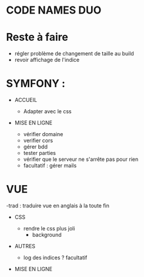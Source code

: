 # CODE NAMES DUO

# Reste à faire
- régler problème de changement de taille au build 
- revoir affichage de l'indice


# SYMFONY :



- ACCUEIL
    * Adapter avec le css

- MISE EN LIGNE
    * vérifier domaine
    * verifier cors
    * gérer bdd
    * tester parties 
    * vérifier que le serveur ne s'arrête pas pour rien
    * facultatif : gérer mails
 
 # VUE
 -trad : traduire vue en anglais à la toute fin
 - CSS
    * rendre le css plus joli
        - background


- AUTRES
    * log des indices ? facultatif

- MISE EN LIGNE




